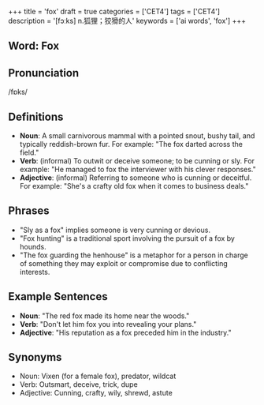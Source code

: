 +++
title = 'fox'
draft = true
categories = ['CET4']
tags = ['CET4']
description = '[fɔːks] n.狐狸；狡猾的人'
keywords = ['ai words', 'fox']
+++

## Word: Fox

## Pronunciation
/fɒks/

## Definitions
- **Noun**: A small carnivorous mammal with a pointed snout, bushy tail, and typically reddish-brown fur. For example: "The fox darted across the field."
- **Verb**: (informal) To outwit or deceive someone; to be cunning or sly. For example: "He managed to fox the interviewer with his clever responses."
- **Adjective**: (informal) Referring to someone who is cunning or deceitful. For example: "She's a crafty old fox when it comes to business deals."

## Phrases
- "Sly as a fox" implies someone is very cunning or devious.
- "Fox hunting" is a traditional sport involving the pursuit of a fox by hounds.
- "The fox guarding the henhouse" is a metaphor for a person in charge of something they may exploit or compromise due to conflicting interests.

## Example Sentences
- **Noun**: "The red fox made its home near the woods."
- **Verb**: "Don't let him fox you into revealing your plans."
- **Adjective**: "His reputation as a fox preceded him in the industry."

## Synonyms
- Noun: Vixen (for a female fox), predator, wildcat
- Verb: Outsmart, deceive, trick, dupe
- Adjective: Cunning, crafty, wily, shrewd, astute
